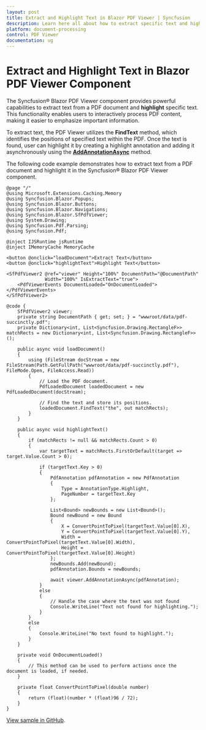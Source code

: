 ```yaml
---
layout: post
title: Extract and Highlight Text in Blazor PDF Viewer | Syncfusion
description: Learn here all about how to extract specific text and highlight it in the Syncfusion Blazor PDF Viewer component.
platform: document-processing
control: PDF Viewer
documentation: ug
---
```


# Extract and Highlight Text in Blazor PDF Viewer Component

The Syncfusion&reg; Blazor PDF Viewer component provides powerful capabilities to extract text from a PDF document and **highlight** specific text. This functionality enables users to interactively process PDF content, making it easier to emphasize important information.

To extract text, the PDF Viewer utilizes the **FindText** method, which identifies the positions of specified text within the PDF. Once the text is found, user can highlight it by creating a highlight annotation and adding it asynchronously using the [**AddAnnotationAsync**](https://help.syncfusion.com/cr/blazor/Syncfusion.Blazor.SfPdfViewer.PdfViewerBase.html#Syncfusion_Blazor_SfPdfViewer_PdfViewerBase_AddAnnotationAsync_Syncfusion_Blazor_SfPdfViewer_PdfAnnotation_) method.

The following code example demonstrates how to extract text from a PDF document and highlight it in the Syncfusion&reg; Blazor PDF Viewer component.

```cshtml
@page "/"
@using Microsoft.Extensions.Caching.Memory
@using Syncfusion.Blazor.Popups;
@using Syncfusion.Blazor.Buttons;
@using Syncfusion.Blazor.Navigations;
@using Syncfusion.Blazor.SfPdfViewer;
@using System.Drawing;
@using Syncfusion.Pdf.Parsing;
@using Syncfusion.Pdf;

@inject IJSRuntime jsRuntime
@inject IMemoryCache MemoryCache

<button @onclick="loadDocument">Extract Text</button>
<button @onclick="highlightText">Highlight Text</button>

<SfPdfViewer2 @ref="viewer" Height="100%" DocumentPath="@DocumentPath"
              Width="100%" IsExtractText="true">
    <PdfViewerEvents DocumentLoaded="OnDocumentLoaded"></PdfViewerEvents>
</SfPdfViewer2>

@code {
    SfPdfViewer2 viewer;
    private string DocumentPath { get; set; } = "wwwroot/data/pdf-succinctly.pdf";
    private Dictionary<int, List<Syncfusion.Drawing.RectangleF>> matchRects = new Dictionary<int, List<Syncfusion.Drawing.RectangleF>>();

    public async void loadDocument()
    {
        using (FileStream docStream = new FileStream(Path.GetFullPath("wwwroot/data/pdf-succinctly.pdf"), FileMode.Open, FileAccess.Read))
        {
            // Load the PDF document.
            PdfLoadedDocument loadedDocument = new PdfLoadedDocument(docStream);

            // Find the text and store its positions.
            loadedDocument.FindText("the", out matchRects);
        }
    }

    public async void highlightText()
    {
        if (matchRects != null && matchRects.Count > 0)
        {
            var targetText = matchRects.FirstOrDefault(target => target.Value.Count > 0);

            if (targetText.Key > 0)
            {
                PdfAnnotation pdfAnnotation = new PdfAnnotation
                {
                    Type = AnnotationType.Highlight,
                    PageNumber = targetText.Key
                };

                List<Bound> newBounds = new List<Bound>();
                Bound newBound = new Bound
                {
                    X = ConvertPointToPixel(targetText.Value[0].X),
                    Y = ConvertPointToPixel(targetText.Value[0].Y),
                    Width = ConvertPointToPixel(targetText.Value[0].Width),
                    Height = ConvertPointToPixel(targetText.Value[0].Height)
                };
                newBounds.Add(newBound);
                pdfAnnotation.Bounds = newBounds;

                await viewer.AddAnnotationAsync(pdfAnnotation);
            }
            else
            {
                // Handle the case where the text was not found
                Console.WriteLine("Text not found for highlighting.");
            }
        }
        else
        {
            Console.WriteLine("No text found to highlight.");
        }
    }

    private void OnDocumentLoaded()
    {
        // This method can be used to perform actions once the document is loaded, if needed.
    }

    private float ConvertPointToPixel(double number)
    {
        return (float)(number * (float)96 / 72);
    }
}
```

 [View sample in GitHub](https://github.com/SyncfusionExamples/blazor-pdf-viewer-examples/tree/master/Common/Extract%20Particular%20Text%20and%20Highlight).
